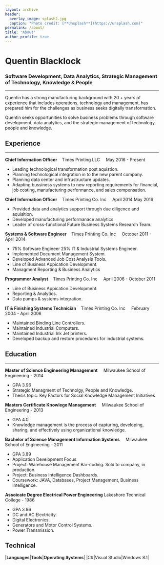 ```yaml
---
layout: archive
header: 
  overlay_image: splash2.jpg
  caption: "Photo credit: [**Unsplash**](https://unsplash.com)"
permalink: /about/
title: "About"
author_profile: true
---
```


# Quentin Blacklock

### Software Development, Data Analytics, Strategic Management of Technology, Knowledge & People
_____

Quentin has a strong manufacturing background with 20 + years of experience that includes operations, technology and management, has prepared him for the challenges as business seeks digitally transformation.

Quentin seeks opportunities to solve business problems through software development, data analytics, and the strategic management of technology. people and knowledge.

## Experience
_____

**Chief Information Officer** &nbsp;&nbsp;&nbsp;Times Printing LLC &nbsp;&nbsp;&nbsp; May 2016 - Present

- Leading technological transformation post aquistion.
- Planning technological integration in to the new parent company.
- Planning data center and infrustructure updates.
- Adapting bussiness systems to new reporting requirements for financial, job costing, manufacturing performance, and sales compensation.


**Chief Information Officer** &nbsp;&nbsp;&nbsp;Times Printing Co. Inc &nbsp;&nbsp;&nbsp; April 2014 May 2016 

- Provided data and analytics support through due diligence and aquisition.
- Developed manufacturing performanace analytics.
- Leader of cross-functional Future Business Systems Research Team.

**Systems & Software Engineer** &nbsp;&nbsp;&nbsp;Times Printing Co. Inc &nbsp;&nbsp;&nbsp; October 2011 - April 2014

- 75% Software Engineer 25% IT & Industrial Systems Engineer.
- Implemented Document Management System.
- Developed Advanced Job Cost Analysis Tools.
- Line of Business Appication Development.
- Managment Reporting & Business Analytics

**Programmer Analyst** &nbsp;&nbsp;&nbsp;Times Printing Co. Inc &nbsp;&nbsp;&nbsp; April 2006 - October 2011

- Line of Business Appication Development.
- Reporting & Analytics.
- Data pumps & systems integration.

**IT & Finishing Systems Technician** &nbsp;&nbsp;&nbsp;Times Printing Co. Inc &nbsp;&nbsp;&nbsp; February 2004 - April 2006

- Maintained Binding Line Controllers.
- Maintained Industrial Computers.
- Maintained Industrial Ink Jet printers.
- Developed backup and restore procedures for industrial systems.

## Education
____


**Master of Science Engineering Management** &nbsp;&nbsp;&nbsp; Milwaukee School of Engineering - 2014

- GPA 3.96
- Strategic Managment of Technolgy, People and Knowledge.
- Thesis topic: Key Factors for Social Knowledge Management Initiatives

**Masters Certificate Knowlege Management** &nbsp;&nbsp;&nbsp; Milwaukee School of Engineering - 2013

- GPA 4.0
- Knowledge management is the process of capturing, developing, sharing, and effectively using organizational knowledge.

**Bachelor of Science Management Information Systems** &nbsp;&nbsp;&nbsp; Milwaukee School of Engineering - 2011

- GPA 3.89
- Application Development Focus.
- Project: Warehouse Management Bar-coding. Sold to company, in production.
- Project: Business Intelligence Dashboards.
- Coursework: JAVA, Databases, Project Management, Business Intelligence.


**Assoicate Degree Electrical Power Engineering** Lakeshore Technical College - 1986

- GPA 3.96
- DC and AC Electricity.
- Digital Electronics.
- Generators and Motor Control Systems.
- Power Transmission.

## Technical

|**Languages**|**Tools**|**Operating Systems**|
|C#|Visual Studio|Windows 8.1|
